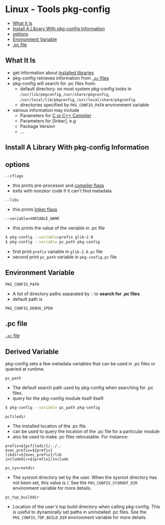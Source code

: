 # Linux - Tools pkg-config

* [What It Is](#what-it-is)
* [Install A Library With pkg-config Information](#install-a-library-with-pkg-config-information)
* [options](#options)
* [Environment Variable](#environment-variable)
* [.pc file](#.pc-file)

## What It Is

- get information about [installed libraries](c-library-file.md#install-a-shared-library-on-system)
- pkg-config retrieves information from [`.pc` files](#pc-file)
- pkg-config will search for .pc files from:
  - default directory: on most system pkg-config looks in `/usr/lib/pkgconfig`, `/usr/share/pkgconfig`, `/usr/local/lib/pkgconfig`, `/usr/local/share/pkgconfig`
  - directories specified by `PKG_CONFIG_PATH` environment variable
- various information may include
  - Parameters for [C or C++ Compiler](gcc.md)
  - Parameters for [linker], e.g
  - Package Version
  - ...

## Install A Library With pkg-config Information

## options

`--cflags`

- this prints pre-processor and [compiler flags](gcc-options.md#-i-dir)
- exits with nonzeor code if it can't find metadata

`--libs`

- this prints [linker flags](gcc-options.md#-lfoo,--l-libfoo.a)

`--variable=VARIABLE_NAME`

- this prints the value of the variable in .pc file

```sh
$ pkg-config --variable=prefix glib-2.0
$ pkg-config --variable pc_path pkg-config
```

- first print `prefix` variable in `glib-2.0.pc` file
- second print `pc_path` variable in `pkg-config.pc` file

## Environment Variable

`PKG_CONFIG_PATH`

- A list of directory paths separated by `:` to **search for .pc files**
- default path is

`PKG_CONFIG_DEBUG_SPEW`

## .pc file

[`.pc` file](linux-pkg-config-pc-file.md)

## Derived Variable

pkg-config sets a few metadata variables that can be used in .pc files or
queried at runtime.

`pc_path`

- The default search path used by pkg-config when searching for .pc
files. 
- query for the pkg-config module itself
itself:

```sh
$ pkg-config --variable pc_path pkg-config
```

`pcfiledir`

- The installed location of the .pc file. 
- can be used to query the location of the .pc file for a particular module
- also be used to make .pc files relocatable. For instance:

```
prefix=${pcfiledir}/../..
exec_prefix=${prefix}
libdir=${exec_prefix}/lib
includedir=${prefix}/include
```

`pc_sysrootdir`

- The sysroot directory set by the user. When the sysroot directory has not been set, this value is /.  See the `PKG_CONFIG_SYSROOT_DIR` environment variable for more details.

`pc_top_builddir`

- Location of the user's top build directory when calling pkg-config. This is useful to dynamically set paths in uninstalled .pc files. See the `PKG_CONFIG_TOP_BUILD_DIR` environment variable for more details.
